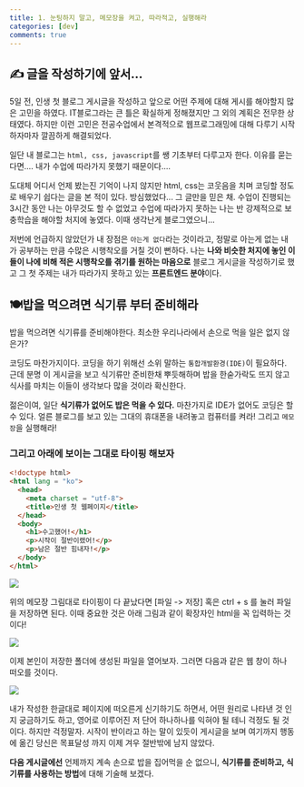 ```yaml
---
title: 1. 눈팅하지 말고, 메모장을 켜고, 따라적고, 실행해라
categories: [dev]
comments: true
---
```



## ✍️ 글을 작성하기에 앞서...

5일 전, 인생 첫 블로그 게시글을 작성하고 앞으로 어떤 주제에 대해 게시를 해야할지 많은 고민을 하였다. IT블로그라는 큰 틀은 확실하게 정해졌지만 그 외의 계획은 전무한 상태였다. 하지만 이런 고민은 전공수업에서 본격적으로 웹프로그래밍에 대해 다루기 시작하자마자 깔끔하게 해결되었다.

일단 내 블로그는 `html, css, javascript`를 쌩 기초부터 다루고자 한다. 이유를 묻는다면.... 내가 수업에 따라가지 못했기 때문이다....

도대체 어디서 언제 봤는진 기억이 나지 않지만 html, css는 코웃음을 치며 코딩할 정도로 배우기 쉽다는 글을 본 적이 있다. 방심했었다... 그 글만을 믿은 채. 수업이 진행되는 3시간 동안 나는 아무것도 할 수 없었고 수업에 따라가지 못하는 나는 반 강제적으로 보충학습을 해야할 처지에 놓였다. 이때 생각난게 블로그였으니...

저번에 언급하지 않았던가 내 장점은 `아는게 없다`라는 것이라고, 정말로 아는게 없는 내가 공부하는 만큼 수많은 시행착오를 거칠 것이 뻔하다. 나는 **나와 비슷한 처지에 놓인 이들이 나에 비해 적은 시행착오를 겪기를 원하는 마음으로** 블로그 게시글을 작성하기로 했고 그 첫 주제는 내가 따라가지 못하고 있는 **프론트엔드 분야**이다.



## 🍽️밥을 먹으려면 식기류 부터 준비해라

밥을 먹으려면 식기류를 준비해야한다. 최소한 우리나라에서 손으로 먹을 일은 없지 않은가?

코딩도 마찬가지이다. 코딩을 하기 위해선 소위 말하는 `통합개발환경(IDE)`이 필요하다. 근데 분명 이 게시글을 보고 식기류만 준비한채 뿌듯해하며 밥을 한숟가락도 뜨지 않고 식사를 마치는 이들이 생각보다 많을 것이라 확신한다.

젊은이여, 일단 **식기류가 없어도 밥은 먹을 수 있다.** 마찬가지로 IDE가 없어도 코딩은 할 수 있다. 얼른 블로그를 보고 있는 그대의 휴대폰을 내려놓고 컴퓨터를 켜라! 그리고 `메모장`을 실행해라!

### 그리고 아래에 보이는 그대로 타이핑 해보자

```html
<!doctype html>
<html lang = "ko">
  <head>
    <meta charset = "utf-8">
    <title>인생 첫 웹페이지</title>
  </head>
  <body>
    <h1>수고했어!</h1>
    <p>시작이 절반이랬어!</p>
    <p>남은 절반 힘내자!</p>
  </body>
</html>
```


<img src="https://ambition-kwon.github.io/assets/img/2022-10-03-01.png">



위의 메모장 그림대로 타이핑이 다 끝났다면 [파일 -> 저장] 혹은 ctrl + s 를 눌러 파일을 저장하면 된다. 이때 중요한 것은 아래 그림과 같이 확장자인 html을 꼭 입력하는 것 이다!

<img src="https://ambition-kwon.github.io/assets/img/2022-10-03-02.png">



이제 본인이 저장한 폴더에 생성된 파일을 열어보자. 그러면 다음과 같은 웹 창이 하나 떠오를 것이다.

<img src="https://ambition-kwon.github.io/assets/img/2022-10-03-03.png">

내가 작성한 한글대로 페이지에 떠오른게 신기하기도 하면서, 어떤 원리로 나타낸 것 인지 궁금하기도 하고, 영어로 이루어진 저 단어 하나하나를 익혀야 될 테니 걱정도 될 것이다. 하지만 걱정말자. 시작이 반이라고 하는 말이 있듯이 게시글을 보며 여기까지 행동에 옮긴 당신은 목표달성 까지 이제 겨우 절반밖에 남지 않았다.



**다음 게시글에선** 언제까지 계속 손으로 밥을 집어먹을 순 없으니, **식기류를 준비하고, 식기류를 사용하는 방법**에 대해 기술해 보겠다. 

